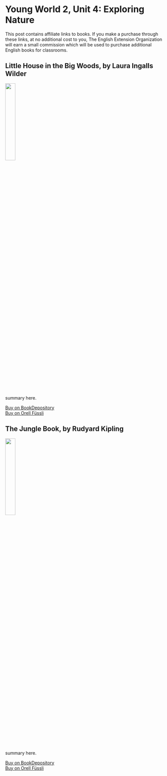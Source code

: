 # Young World 2, Unit 4: Exploring Nature

This post contains affiliate links to books. If you make a purchase through these links, at no additional cost to you, The English Extension Organization will earn a small commission which will be used to purchase additional English books for classrooms.

## Little House in the Big Woods, by Laura Ingalls Wilder

<img src="https://imgur.com/oUOkUq9.png" width="25%" />

summary here.

<a href="https://www.bookdepository.com/Little-House-Big-Woods-Laura-Ingalls-Wilder/9780064400015?ref=grid-view&qid=1665843122581&sr=1-1" rel="nofollow"> Buy on BookDepository</a>  
<a href="https://www.orellfuessli.ch/shop/home/artikeldetails/A1002848480" rel="nofollow">Buy on Orell Füssli</a>

## The Jungle Book, by Rudyard Kipling

<img src="https://imgur.com/p7BPDMw.png" width="25%" />

summary here.

<a href="bookdepository link here" rel="nofollow"> Buy on BookDepository</a>  
<a href="orell fussli link here" rel="nofollow">Buy on Orell Füssli</a>
<!--stackedit_data:
eyJoaXN0b3J5IjpbNzQ1MjQ5Njc3LC0xMTAwNzM0NDAxLC04Nj
E5NDI1NDYsMTUwMzUzNDc0OF19
-->